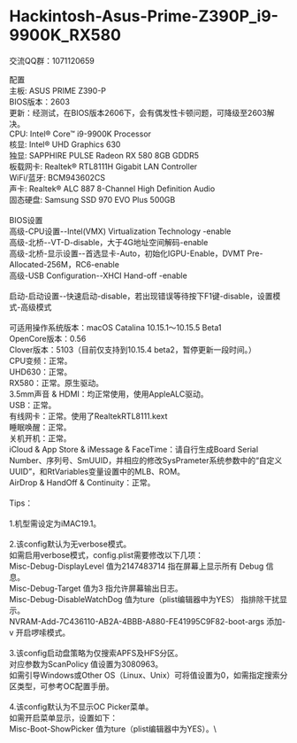 # Hackintosh-Asus-Prime-Z390P_i9-9900K_RX580

交流QQ群：1071120659

配置 \
主板: ASUS PRIME Z390-P \
BIOS版本：2603 \
更新：经测试，在BIOS版本2606下，会有偶发性卡顿问题，可降级至2603解决。\
CPU: Intel® Core™ i9-9900K Processor \
核显: Intel® UHD Graphics 630 \
独显: SAPPHIRE PULSE Radeon RX 580 8GB GDDR5 \
板载网卡: Realtek® RTL8111H Gigabit LAN Controller  \
WiFi/蓝牙: BCM943602CS \
声卡: Realtek® ALC 887 8-Channel High Definition Audio \
固态硬盘: Samsung SSD 970 EVO Plus 500GB \
 \
BIOS设置 \
高级-CPU设置--Intel(VMX) Virtualization Technology -enable \
高级-北桥--VT-D-disable，大于4G地址空间解码-enable \
高级-北桥-显示设置--首选显卡-Auto，初始化IGPU-Enable，DVMT Pre-Allocated-256M，RC6-enable \
高级-USB Configuration--XHCI Hand-off -enable \
 \
启动-启动设置--快速启动-disable，若出现错误等待按下F1键-disable，设置模式-高级模式 \
 \
可适用操作系统版本：macOS Catalina 10.15.1～10.15.5 Beta1 \
OpenCore版本：0.56\
Clover版本：5103（目前仅支持到10.15.4 beta2，暂停更新一段时间。）\
CPU变频：正常。\
UHD630：正常。\
RX580：正常。原生驱动。\
3.5mm声音 & HDMI：均正常使用，使用AppleALC驱动。\
USB：正常。\
有线网卡：正常。使用了RealtekRTL8111.kext\
睡眠唤醒：正常。\
关机开机：正常。\
iCloud & App Store & iMessage & FaceTime：请自行生成Board Serial Number、序列号、SmUUID，并相应的修改SysPrameter系统参数中的“自定义UUID”，和RtVariables变量设置中的MLB、ROM。\
AirDrop & HandOff & Continuity：正常。\
 \
Tips：\
 \
1.机型需设定为iMAC19.1。\
 \
2.该config默认为无verbose模式。\
如需启用verbose模式，config.plist需要修改以下几项：\
Misc-Debug-DisplayLevel 值为2147483714 指在屏幕上显示所有 Debug 信息。\
Misc-Debug-Target 值为3 指允许屏幕输出日志。\
Misc-Debug-DisableWatchDog 值为ture（plist编辑器中为YES） 指排除干扰显示。\
NVRAM-Add-7C436110-AB2A-4BBB-A880-FE41995C9F82-boot-args 添加-v 开启啰嗦模式。\
 \
3.该config启动盘策略为仅搜索APFS及HFS分区。\
对应参数为ScanPolicy 值设置为3080963。\
如需引导Windows或Other OS（Linux、Unix）可将值设置为0，如需指定搜索分区类型，可参考OC配置手册。\
 \
4.该config默认为不显示OC Picker菜单。\
如需开启菜单显示，设置如下：\
Misc-Boot-ShowPicker 值为ture（plist编辑器中为YES）。\

